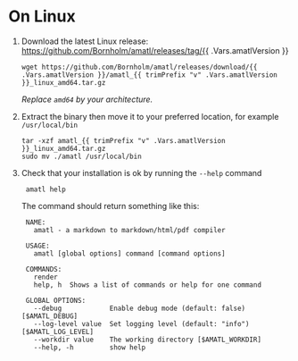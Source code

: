 # On Linux

1. Download the latest Linux release: https://github.com/Bornholm/amatl/releases/tag/{{ .Vars.amatlVersion }}

   ```shell
   wget https://github.com/Bornholm/amatl/releases/download/{{ .Vars.amatlVersion }}/amatl_{{ trimPrefix "v" .Vars.amatlVersion }}_linux_amd64.tar.gz
   ```

   _Replace `amd64` by your architecture._

2. Extract the binary then move it to your preferred location, for example `/usr/local/bin`

   ```shell
   tar -xzf amatl_{{ trimPrefix "v" .Vars.amatlVersion }}_linux_amd64.tar.gz
   sudo mv ./amatl /usr/local/bin
   ```

3. Check that your installation is ok by running the `--help` command

   ```shell
    amatl help
   ```

   The command should return something like this:

   ```shell
    NAME:
      amatl - a markdown to markdown/html/pdf compiler

    USAGE:
      amatl [global options] command [command options]

    COMMANDS:
      render
      help, h  Shows a list of commands or help for one command

    GLOBAL OPTIONS:
      --debug            Enable debug mode (default: false) [$AMATL_DEBUG]
      --log-level value  Set logging level (default: "info") [$AMATL_LOG_LEVEL]
      --workdir value    The working directory [$AMATL_WORKDIR]
      --help, -h         show help
   ```
